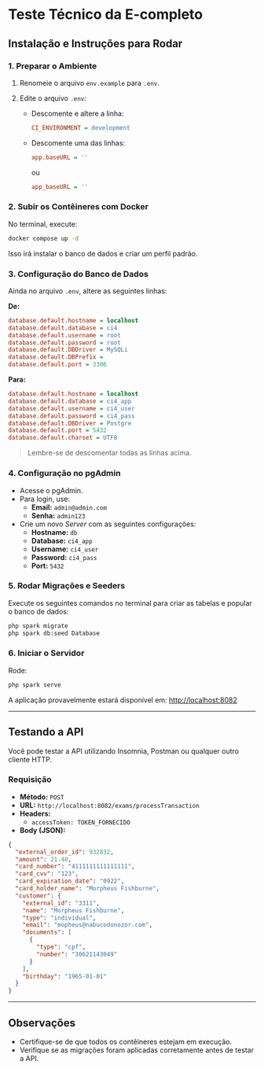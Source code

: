 # Teste Técnico da E-completo

## Instalação e Instruções para Rodar

### 1. Preparar o Ambiente

1. Renomeie o arquivo `env.example` para `.env`.

2. Edite o arquivo `.env`:
   - Descomente e altere a linha:
     ```ini
     CI_ENVIRONMENT = development
     ```
   - Descomente uma das linhas:
     ```ini
     app.baseURL = ''
     ```
     ou
     ```ini
     app_baseURL = ''
     ```

### 2. Subir os Contêineres com Docker

No terminal, execute:

```bash
docker compose up -d
```

Isso irá instalar o banco de dados e criar um perfil padrão.

### 3. Configuração do Banco de Dados

Ainda no arquivo `.env`, altere as seguintes linhas:

**De:**

```ini
database.default.hostname = localhost
database.default.database = ci4
database.default.username = root
database.default.password = root
database.default.DBDriver = MySQLi
database.default.DBPrefix =
database.default.port = 3306
```

**Para:**

```ini
database.default.hostname = localhost
database.default.database = ci4_app
database.default.username = ci4_user
database.default.password = ci4_pass
database.default.DBDriver = Postgre
database.default.port = 5432
database.default.charset = UTF8
```

> Lembre-se de descomentar todas as linhas acima.

### 4. Configuração no pgAdmin

- Acesse o pgAdmin.
- Para login, use:
  - **Email:** `admin@admin.com`
  - **Senha:** `admin123`
- Crie um novo *Server* com as seguintes configurações:
  - **Hostname:** `db`
  - **Database:** `ci4_app`
  - **Username:** `ci4_user`
  - **Password:** `ci4_pass`
  - **Port:** `5432`

### 5. Rodar Migrações e Seeders

Execute os seguintes comandos no terminal para criar as tabelas e popular o banco de dados:

```bash
php spark migrate
php spark db:seed Database
```

### 6. Iniciar o Servidor

Rode:

```bash
php spark serve
```

A aplicação provavelmente estará disponível em: [http://localhost:8082](http://localhost:8082)

---

## Testando a API

Você pode testar a API utilizando Insomnia, Postman ou qualquer outro cliente HTTP.

### Requisição

- **Método:** `POST`
- **URL:** `http://localhost:8082/exams/processTransaction`
- **Headers:**
  - `accessToken: TOKEN_FORNECIDO`
- **Body (JSON):**

```json
{
  "external_order_id": 932832,
  "amount": 21.40,
  "card_number": "4111111111111111",
  "card_cvv": "123",
  "card_expiration_date": "0922",
  "card_holder_name": "Morpheus Fishburne",
  "customer": {
    "external_id": "3311",
    "name": "Morpheus Fishburne",
    "type": "individual",
    "email": "mopheus@nabucodonozor.com",
    "documents": [
      {
        "type": "cpf",
        "number": "30621143049"
      }
    ],
    "birthday": "1965-01-01"
  }
}
```

---

## Observações

- Certifique-se de que todos os contêineres estejam em execução.
- Verifique se as migrações foram aplicadas corretamente antes de testar a API.